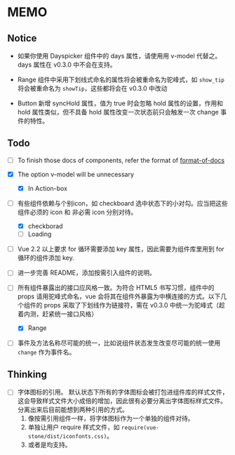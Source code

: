 # MEMO

## Notice

- 如果你使用 Dayspicker 组件中的 days 属性，请使用用 v-model 代替之。 days 属性在 v0.3.0 中不会在支持。

- Range 组件中采用下划线式命名的属性将会被重命名为驼峰式，如 `show_tip` 将会被重命名为 `showTip`，这些都将会在 v0.3.0 中改动

- Button 新增 syncHold 属性，值为 true 时会忽略 hold 属性的设置，作用和 hold 属性类似，但不具备 hold 属性改变一次状态前只会触发一次 change 事件的特性。

## Todo

* [ ] To finish those docs of components, refer the format of [format-of-docs](https://github.com/JD-Smart-FE/vue-stone/blob/master/wiki/format-of-docs.md)

* [x] The option v-model will be unnecessary
  * [x] In Action-box

* [ ] 有些组件依赖与个别icon，如 checkboard 选中状态下的小对勾。应当把这些组件必须的 icon 和 非必需 icon 分别对待。
  * [x] checkborad
  * [ ] Loading

* [ ] Vue 2.2 以上要求 for 循环需要添加 key 属性，因此需要为组件库里用到 for 循环的组件添加 key.

* [ ] 进一步完善 README，添加按需引入组件的说明。

* [ ] 所有组件暴露出的接口应风格一致。为符合 HTML5 书写习惯，组件中的 props 请用驼峰式命名，vue 会将其在组件外暴露为中横连接的方式。以下几个组件的 props 采取了下划线作为链接符，需在 v0.3.0 中统一为驼峰式（趁着内测，赶紧统一接口风格）
  * [x] Range

* [ ] 事件及方法名称尽可能的统一，比如说组件状态发生改变尽可能的统一使用 `change` 作为事件名。

## Thinking

* [ ] 字体图标的引用。 默认状态下所有的字体图标会被打包进组件库的样式文件，这会导致样式文件大小成倍的增加，因此很有必要分离出字体图标样式文件。分离出来后目前能想到两种引用的方式。
  1. 像按需引用组件一样，将字体图标作为一个单独的组件对待。
  2. 单独让用户 require 样式文件，如 `require(vue-stone/dist/iconfonts.css)`。
  3. 或者是均支持。

